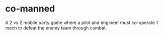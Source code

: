 # co-manned
 A 2 vs 2 mobile party game where a pilot and engineer must co-operate 1 mech to defeat the enemy team through combat.
